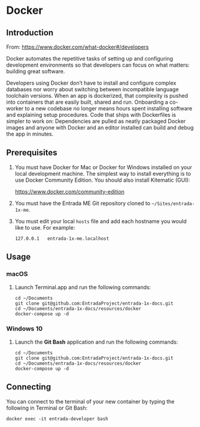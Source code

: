 # Docker

## Introduction

From: https://www.docker.com/what-docker#/developers

Docker automates the repetitive tasks of setting up and configuring development environments so that developers can focus on what matters: building great software.

Developers using Docker don’t have to install and configure complex databases nor worry about switching between incompatible language toolchain versions. When an app is dockerized, that complexity is pushed into containers that are easily built, shared and run. Onboarding a co-worker to a new codebase no longer means hours spent installing software and explaining setup procedures. Code that ships with Dockerfiles is simpler to work on: Dependencies are pulled as neatly packaged Docker images and anyone with Docker and an editor installed can build and debug the app in minutes.

## Prerequisites

1. You must have Docker for Mac or Docker for Windows installed on your local development machine. The simplest way to install everything is to use Docker Community Edition. You should also install Kitematic (GUI):

    https://www.docker.com/community-edition
2. You must have the Entrada ME Git repository cloned to `~/Sites/entrada-1x-me`.
3. You must edit your local `hosts` file and add each hostname you would like to use. For example:
    ```
    127.0.0.1   entrada-1x-me.localhost
    ```
    
## Usage

### macOS

1. Launch Terminal.app and run the following commands:
    ```
    cd ~/Documents
    git clone git@github.com:EntradaProject/entrada-1x-docs.git
    cd ~/Documents/entrada-1x-docs/resources/docker
    docker-compose up -d
    ```

### Windows 10

1. Launch the **Git Bash** application and run the following commands:
    ```
    cd ~/Documents
    git clone git@github.com:EntradaProject/entrada-1x-docs.git
    cd ~/Documents/entrada-1x-docs/resources/docker
    docker-compose up -d
    ```

## Connecting

You can connect to the terminal of your new container by typing the following in Terminal or Git Bash:

```
docker exec -it entrada-developer bash
```

